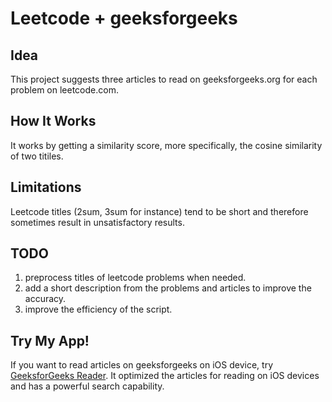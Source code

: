 # Leetcode + geeksforgeeks

## Idea

This project suggests three articles to read on geeksforgeeks.org for each problem on leetcode.com.

## How It Works

It works by getting a similarity score, more specifically, the cosine similarity of two titiles.


## Limitations

Leetcode titles (2sum, 3sum for instance) tend to be short and therefore sometimes result in unsatisfactory results.

## TODO

1. preprocess titles of leetcode problems when needed.  
2. add a short description from the problems and articles to improve the accuracy.  
3. improve the efficiency of the script.  

## Try My App!

If you want to read articles on geeksforgeeks on iOS device, try [GeeksforGeeks Reader](https://itunes.apple.com/us/app/geeksforgeeks-reader-read/id991254978?mt=8). It optimized the articles for reading on iOS devices and has a powerful search capability.
